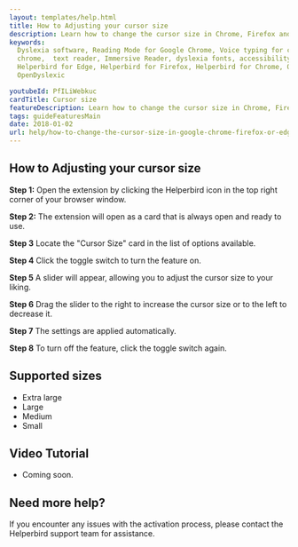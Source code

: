 ```yaml
---
layout: templates/help.html
title: How to Adjusting your cursor size
description: Learn how to change the cursor size in Chrome, Firefox and Edge.
keywords:
  Dyslexia software, Reading Mode for Google Chrome, Voice typing for chrome, Text to speech for
  chrome,  text reader, Immersive Reader, dyslexia fonts, accessibility software, dyslexia software,
  Helperbird for Edge, Helperbird for Firefox, Helperbird for Chrome, Opendyslexic for Chrome,
  OpenDyslexic

youtubeId: PfILiWebkuc
cardTitle: Cursor size
featureDescription: Learn how to change the cursor size in Chrome, Firefox and Edge.
tags: guideFeaturesMain
date: 2018-01-02
url: help/how-to-change-the-cursor-size-in-google-chrome-firefox-or-edge/
---
```



## How to Adjusting your cursor size

**Step 1:** Open the extension by clicking the Helperbird icon in the top right corner of your browser window.

**Step 2:** The extension will open as a card that is always open and ready to use.

**Step 3** Locate the "Cursor Size" card in the list of options available.

**Step 4** Click the toggle switch to turn the feature on.

**Step 5** A slider will appear, allowing you to adjust the cursor size to your liking.

**Step 6** Drag the slider to the right to increase the cursor size or to the left to decrease it.

**Step 7** The settings are applied automatically.

**Step 8** To turn off the feature, click the toggle switch again.


## Supported sizes

- Extra large
- Large
- Medium
- Small

## Video Tutorial

- Coming soon.


## Need more help?

If you encounter any issues with the activation process, please contact the Helperbird support team for assistance.





